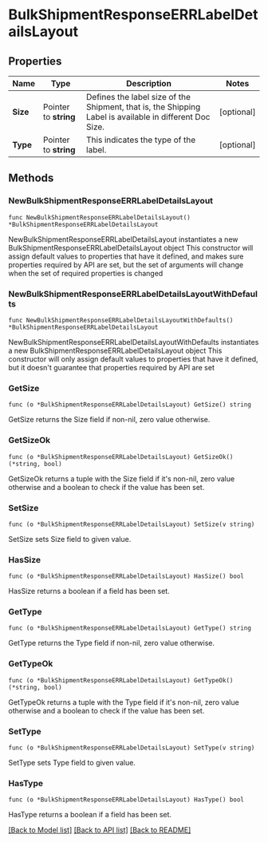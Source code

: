 # BulkShipmentResponseERRLabelDetailsLayout

## Properties

Name | Type | Description | Notes
------------ | ------------- | ------------- | -------------
**Size** | Pointer to **string** | Defines the label size of the Shipment, that is, the Shipping Label is available in different Doc Size. | [optional] 
**Type** | Pointer to **string** |  This indicates the type of the label. | [optional] 

## Methods

### NewBulkShipmentResponseERRLabelDetailsLayout

`func NewBulkShipmentResponseERRLabelDetailsLayout() *BulkShipmentResponseERRLabelDetailsLayout`

NewBulkShipmentResponseERRLabelDetailsLayout instantiates a new BulkShipmentResponseERRLabelDetailsLayout object
This constructor will assign default values to properties that have it defined,
and makes sure properties required by API are set, but the set of arguments
will change when the set of required properties is changed

### NewBulkShipmentResponseERRLabelDetailsLayoutWithDefaults

`func NewBulkShipmentResponseERRLabelDetailsLayoutWithDefaults() *BulkShipmentResponseERRLabelDetailsLayout`

NewBulkShipmentResponseERRLabelDetailsLayoutWithDefaults instantiates a new BulkShipmentResponseERRLabelDetailsLayout object
This constructor will only assign default values to properties that have it defined,
but it doesn't guarantee that properties required by API are set

### GetSize

`func (o *BulkShipmentResponseERRLabelDetailsLayout) GetSize() string`

GetSize returns the Size field if non-nil, zero value otherwise.

### GetSizeOk

`func (o *BulkShipmentResponseERRLabelDetailsLayout) GetSizeOk() (*string, bool)`

GetSizeOk returns a tuple with the Size field if it's non-nil, zero value otherwise
and a boolean to check if the value has been set.

### SetSize

`func (o *BulkShipmentResponseERRLabelDetailsLayout) SetSize(v string)`

SetSize sets Size field to given value.

### HasSize

`func (o *BulkShipmentResponseERRLabelDetailsLayout) HasSize() bool`

HasSize returns a boolean if a field has been set.

### GetType

`func (o *BulkShipmentResponseERRLabelDetailsLayout) GetType() string`

GetType returns the Type field if non-nil, zero value otherwise.

### GetTypeOk

`func (o *BulkShipmentResponseERRLabelDetailsLayout) GetTypeOk() (*string, bool)`

GetTypeOk returns a tuple with the Type field if it's non-nil, zero value otherwise
and a boolean to check if the value has been set.

### SetType

`func (o *BulkShipmentResponseERRLabelDetailsLayout) SetType(v string)`

SetType sets Type field to given value.

### HasType

`func (o *BulkShipmentResponseERRLabelDetailsLayout) HasType() bool`

HasType returns a boolean if a field has been set.


[[Back to Model list]](../README.md#documentation-for-models) [[Back to API list]](../README.md#documentation-for-api-endpoints) [[Back to README]](../README.md)


